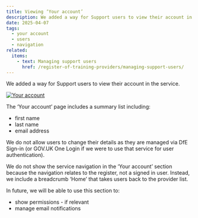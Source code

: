 ```yaml
---
title: Viewing ‘Your account’
description: We added a way for Support users to view their account in the service
date: 2025-04-07
tags:
  - your account
  - users
  - navigation
related:
  items:
    - text: Managing support users
      href: /register-of-training-providers/managing-support-users/
---
```


We added a way for Support users to view their account in the service.

[![Your account](your-account.png "Your account (select image to see a larger version)")](your-account.png)

The ‘Your account’ page includes a summary list including:

- first name
- last name
- email address

We do not allow users to change their details as they are managed via DfE Sign-in (or GOV.UK One Login if we were to use that service for user authentication).

We do not show the service navigation in the ‘Your account’ section because the navigation relates to the register, not a signed in user. Instead, we include a breadcrumb ‘Home’ that takes users back to the provider list.

In future, we will be able to use this section to:

- show permissions - if relevant
- manage email notifications
